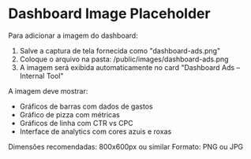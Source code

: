 # Dashboard Image Placeholder

Para adicionar a imagem do dashboard:

1. Salve a captura de tela fornecida como "dashboard-ads.png" 
2. Coloque o arquivo na pasta: /public/images/dashboard-ads.png
3. A imagem será exibida automaticamente no card "Dashboard Ads – Internal Tool"

A imagem deve mostrar:
- Gráficos de barras com dados de gastos
- Gráfico de pizza com métricas
- Gráficos de linha com CTR vs CPC
- Interface de analytics com cores azuis e roxas

Dimensões recomendadas: 800x600px ou similar
Formato: PNG ou JPG